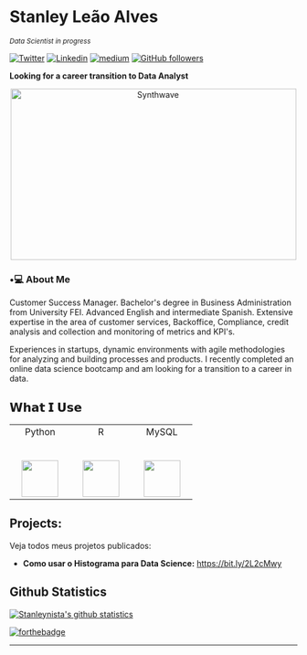 # Stanley Leão Alves
<sub>*Data Scientist in progress* </sub>

[![Twitter](https://img.shields.io/badge/-Twitter-222222?style=flat-square&logo=twitter&logoColor=white&link=https://twitter.com/Stanleynista)](https://twitter.com/Stanleynista)
[![Linkedin](https://img.shields.io/badge/-LinkedIn-222222?style=flat-square&logo=Linkedin&logoColor=white&link=https://www.linkedin.com/in/stanley-leao-alves/)](https://www.linkedin.com/in/stanley-leao-alves/)
[![medium](https://aleen42.github.io/badges/src/medium.svg)](https://medium.com/@falecomstanley)
[![GitHub followers](https://img.shields.io/github/followers/EngincanV.svg?style=social&label=Follow&maxAge=2592000)](https://github.com/Stanleynista?tab=followers)


**Looking for a career transition to Data Analyst**

<p align="center"><img src="https://thumbs.gfycat.com/GoodnaturedFondGaur-size_restricted.gif" alt="Synthwave" height="300" width="500"></p>


<h3>•💻 About Me </h3>

Customer Success Manager. Bachelor's degree in Business Administration from University FEI. Advanced English and intermediate Spanish. Extensive expertise in the area of customer services, Backoffice, Compliance, credit analysis and collection and monitoring of metrics and KPI's. 

Experiences in startups, dynamic environments  with agile methodologies for analyzing and building processes and products.
I recently completed an online data science bootcamp and am looking for a transition to a career in data.



## 𝗪𝗵𝗮𝘁 𝗜 𝗨𝘀𝗲

<table>
  <tbody>
    <tr valign="top">
      <td width="25%" align="center">
        <span>Python</span><br><br><br>
        <img height="64px" src="https://cdn.svgporn.com/logos/python.svg">
      </td>
      <td width="25%" align="center">
        <span>R</span><br><br><br>
        <img height="64px" src="https://cdn.svgporn.com/logos/r-lang.svg">
      </td>
      <td width="25%" align="center">
        <span>MySQL</span><br><br><br>
        <img height="64px" src="https://cdn.svgporn.com/logos/mysql.svg">
      </td>
    </tr>
  </tbody>
</table>

## Projects:
Veja todos meus projetos publicados:

* **Como usar o Histograma para Data Science:** https://bit.ly/2L2cMwy

## Github Statistics
<div align="left">
  
[![Stanleynista's github statistics](https://github-readme-stats.vercel.app/api?username=Stanleynista&show_icons=true&line_height=21&show_icons=true&theme=dark)](https://github.com/Stanleynista/github-readme-stats)<br/>


[![forthebadge](https://forthebadge.com/images/badges/built-with-love.svg)](https://forthebadge.com)

---


